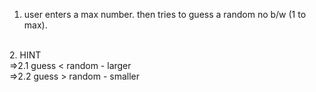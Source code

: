 1. user enters a max number. then tries to guess a random no b/w (1 to max).
<br>
2. HINT
<br> 
=>2.1 guess < random - larger
<br>
=>2.2 guess > random - smaller   